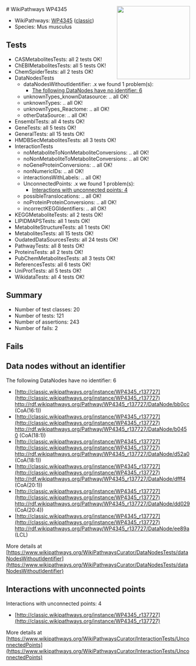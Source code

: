<img style="float: right; width: 200px" src="https://upload.wikimedia.org/wikipedia/commons/thumb/8/83/Wplogo_with_text_500.png/640px-Wplogo_with_text_500.png" />
# WikiPathways WP4345

* WikiPathways: [WP4345](https://wikipathways.org/pathways/WP4345) ([classic](https://classic.wikipathways.org/instance/WP4345))
* Species: Mus musculus
## Tests
* CASMetabolitesTests: all 2 tests OK!
* ChEBIMetabolitesTests: all 5 tests OK!
* ChemSpiderTests: all 2 tests OK!
* DataNodesTests
    * dataNodesWithoutIdentifier: .x we found 1 problem(s):
        * [The following DataNodes have no identifier: 6](#d2d32fa5)
    * unknownTypes_knownDatasource: .. all OK!
    * unknownTypes: .. all OK!
    * unknownTypes_Reactome: .. all OK!
    * otherDataSource: .. all OK!
* EnsemblTests: all 4 tests OK!
* GeneTests: all 5 tests OK!
* GeneralTests: all 15 tests OK!
* HMDBSecMetabolitesTests: all 3 tests OK!
* InteractionTests
    * noMetaboliteToNonMetaboliteConversions: .. all OK!
    * noNonMetaboliteToMetaboliteConversions: .. all OK!
    * noGeneProteinConversions: .. all OK!
    * nonNumericIDs: .. all OK!
    * interactionsWithLabels: .. all OK!
    * UnconnectedPoints: .x we found 1 problem(s):
        * [Interactions with unconnected points: 4](#35a61adc)
    * possibleTranslocations: .. all OK!
    * noProteinProteinConversions: .. all OK!
    * incorrectKEGGIdentifiers: .. all OK!
* KEGGMetaboliteTests: all 2 tests OK!
* LIPIDMAPSTests: all 1 tests OK!
* MetaboliteStructureTests: all 1 tests OK!
* MetabolitesTests: all 15 tests OK!
* OudatedDataSourcesTests: all 24 tests OK!
* PathwayTests: all 8 tests OK!
* ProteinsTests: all 2 tests OK!
* PubChemMetabolitesTests: all 3 tests OK!
* ReferencesTests: all 6 tests OK!
* UniProtTests: all 5 tests OK!
* WikidataTests: all 4 tests OK!


## Summary

* Number of test classes: 20
* Number of tests: 121
* Number of assertions: 243
* Number of fails: 2

## Fails

<a name="d2d32fa5" />

## Data nodes without an identifier

The following DataNodes have no identifier: 6

* [http://classic.wikipathways.org/instance/WP4345_r137727](http://classic.wikipathways.org/instance/WP4345_r137727) http://rdf.wikipathways.org/Pathway/WP4345_r137727/DataNode/bb0cc (CoA(16:1))
* [http://classic.wikipathways.org/instance/WP4345_r137727](http://classic.wikipathways.org/instance/WP4345_r137727) http://rdf.wikipathways.org/Pathway/WP4345_r137727/DataNode/b0450 (CoA(18:1))
* [http://classic.wikipathways.org/instance/WP4345_r137727](http://classic.wikipathways.org/instance/WP4345_r137727) http://rdf.wikipathways.org/Pathway/WP4345_r137727/DataNode/d52a0 (CoA(18:1))
* [http://classic.wikipathways.org/instance/WP4345_r137727](http://classic.wikipathways.org/instance/WP4345_r137727) http://rdf.wikipathways.org/Pathway/WP4345_r137727/DataNode/dfff4 (CoA(20:1))
* [http://classic.wikipathways.org/instance/WP4345_r137727](http://classic.wikipathways.org/instance/WP4345_r137727) http://rdf.wikipathways.org/Pathway/WP4345_r137727/DataNode/dd029 (CoA(20:4))
* [http://classic.wikipathways.org/instance/WP4345_r137727](http://classic.wikipathways.org/instance/WP4345_r137727) http://rdf.wikipathways.org/Pathway/WP4345_r137727/DataNode/ee89a (LCL)


More details at [https://www.wikipathways.org/WikiPathwaysCurator/DataNodesTests/dataNodesWithoutIdentifier](https://www.wikipathways.org/WikiPathwaysCurator/DataNodesTests/dataNodesWithoutIdentifier)

<a name="35a61adc" />

## Interactions with unconnected points

Interactions with unconnected points: 4

* [http://classic.wikipathways.org/instance/WP4345_r137727](http://classic.wikipathways.org/instance/WP4345_r137727)


More details at [https://www.wikipathways.org/WikiPathwaysCurator/InteractionTests/UnconnectedPoints](https://www.wikipathways.org/WikiPathwaysCurator/InteractionTests/UnconnectedPoints)

